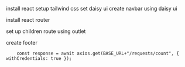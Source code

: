 install react
setup tailwind css
set daisy ui
create navbar using daisy ui

install react router

set up children route using outlet

create footer


        const response = await axios.get(BASE_URL+"/requests/count", { withCredentials: true });
